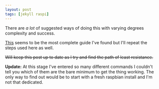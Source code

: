 ```yaml
---
layout: post
tags: [jekyll raspi]
---
```

There are _a lot_ of suggested ways of doing this with varying degrees complexity and success.

[This](http://darryl.revryl.com/post/jekyll-on-raspberry-pi/) seems to be the most complete guide I've found but I'll repeat the steps used here as well.

<del>Will keep this post up to date as I try and find the path of least resistance.</del>

**Update:** At this stage I've entered so many different commands I couldn't tell you which of them are the bare minimum to get the thing working. The only way to find out would be to start with a fresh raspbian install and I'm not that dedicated.
